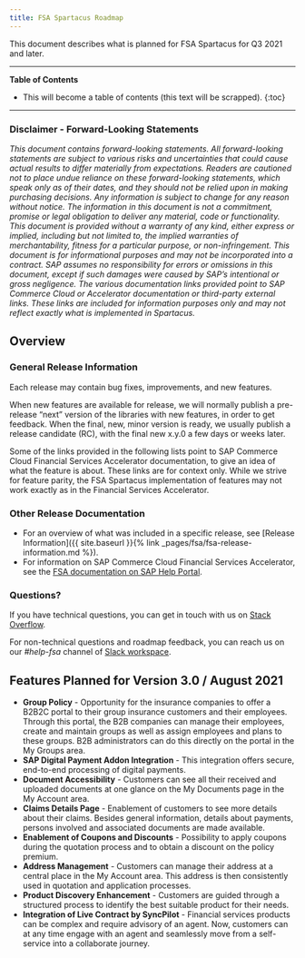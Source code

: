 ```yaml
---
title: FSA Spartacus Roadmap
---
```


This document describes what is planned for FSA Spartacus for Q3 2021 and later.

***

**Table of Contents**

- This will become a table of contents (this text will be scrapped).
{:toc}

***
  
### Disclaimer - Forward-Looking Statements

*This document contains forward-looking statements. All forward-looking statements are subject to various risks and uncertainties that could cause actual results to differ materially from expectations. Readers are cautioned not to place undue reliance on these forward-looking statements, which speak only as of their dates, and they should not be relied upon in making purchasing decisions. Any information is subject to change for any reason without notice. The information in this document is not a commitment, promise or legal obligation to deliver any material, code or functionality.  This document is provided without a warranty of any kind, either express or implied, including but not limited to, the implied warranties of merchantability, fitness for a particular purpose, or non-infringement. This document is for informational purposes and may not be incorporated into a contract. SAP assumes no responsibility for errors or omissions in this document, except if such damages were caused by SAP’s intentional or gross negligence. The various documentation links provided point to SAP Commerce Cloud or Accelerator documentation or third-party external links. These links are included for information purposes only and may not reflect exactly what is implemented in Spartacus.*
  
## Overview

### General Release Information

Each release may contain bug fixes, improvements, and new features.

When new features are available for release, we will normally publish a pre-release “next” version of the libraries with new features, in order to get feedback. When the final, new, minor version is ready, we usually publish a release candidate (RC), with the final new x.y.0 a few days or weeks later.

Some of the links provided in the following lists point to SAP Commerce Cloud Financial Services Accelerator documentation, to give an idea of what the feature is about. These links are for context only. While we strive for feature parity, the FSA Spartacus implementation of features may not work exactly as in the Financial Services Accelerator.

### Other Release Documentation

- For an overview of what was included in a specific release, see [Release Information]({{ site.baseurl }}{% link _pages/fsa/fsa-release-information.md %}).
- For information on SAP Commerce Cloud Financial Services Accelerator, see the [FSA documentation on SAP Help Portal](https://help.sap.com/viewer/product/FINANCIAL_SERVICES_ACCELERATOR/2102/en-US).
  
### Questions?

If you have technical questions, you can get in touch with us on [Stack Overflow](https://stackoverflow.com/questions/tagged/spartacus-storefront).
  
For non-technical questions and roadmap feedback, you can reach us on our *#help-fsa* channel of [Slack workspace](https://join.slack.com/t/spartacus-storefront/shared_invite/zt-jekftqo0-HP6xt6IF~ffVB2cGG66fcQ).
  
## Features Planned for Version 3.0 / August 2021

- **Group Policy** - Opportunity for the insurance companies to offer a B2B2C portal to their group insurance customers and their employees. Through this portal, the B2B companies can manage their employees, create and maintain groups as well as assign employees and plans to these groups. B2B administrators can do this directly on the portal in the My Groups area.
- **SAP Digital Payment Addon Integration** - This integration offers secure, end-to-end processing of digital payments.
- **Document Accessibility** - Customers can see all their received and uploaded documents at one glance on the My Documents page in the My Account area.
- **Claims Details Page** - Enablement of customers to see more details about their claims. Besides general information, details about payments, persons involved and associated documents are made available.
- **Enablement of Coupons and Discounts** - Possibility to apply coupons during the quotation process and to obtain a discount on the policy premium.   
- **Address Management** - Customers can manage their address at a central place in the My Account area. This address is then consistently used in quotation and application processes.  
- **Product Discovery Enhancement** - Customers are guided through a structured process to identify the best suitable product for their needs.  
- **Integration of Live Contract by SyncPilot** - Financial services products can be complex and require advisory of an agent. Now, customers can at any time engage with an agent and seamlessly move from a self-service into a collaborate journey.


